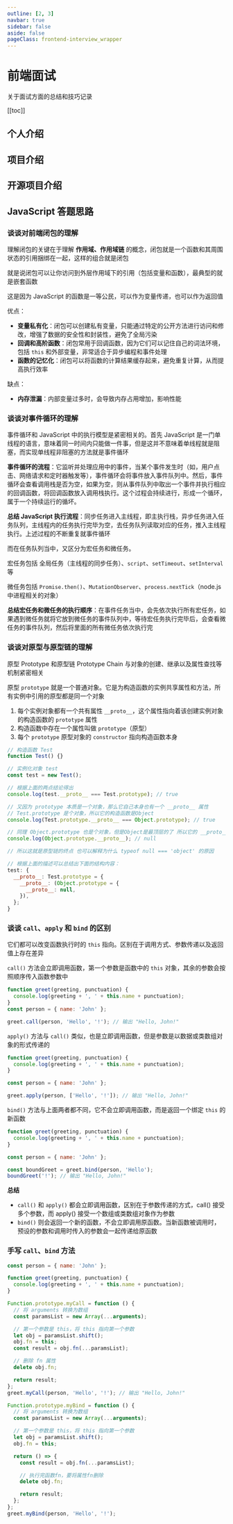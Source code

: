 ```yaml
---
outline: [2, 3]
navbar: true
sidebar: false
aside: false
pageClass: frontend-interview_wrapper
---
```


<script setup lang="ts">
  import { NBackTop } from 'naive-ui'
</script>

<NBackTop :bottom="100" />

# 前端面试

关于面试方面的总结和技巧记录

[[toc]]

## 个人介绍

## 项目介绍

## 开源项目介绍

## JavaScript 答题思路

### 谈谈对前端闭包的理解

理解闭包的关键在于理解 **作用域、作用域链** 的概念，闭包就是一个函数和其周围状态的引用捆绑在一起，这样的组合就是闭包

就是说闭包可以让你访问到外层作用域下的引用（包括变量和函数），最典型的就是嵌套函数

这是因为 JavaScript 的函数是一等公民，可以作为变量传递，也可以作为返回值

优点：

- **变量私有化**：闭包可以创建私有变量，只能通过特定的公开方法进行访问和修改，增强了数据的安全性和封装性，避免了全局污染
- **回调和高阶函数**：闭包常用于回调函数，因为它们可以记住自己的词法环境，包括 `this` 和外部变量，非常适合于异步编程和事件处理
- **函数的记忆化**：闭包可以将函数的计算结果缓存起来，避免重复计算，从而提高执行效率

缺点：

- **内存泄漏**：内部变量过多时，会导致内存占用增加，影响性能

### 谈谈对事件循环的理解

事件循环和 JavaScript 中的执行模型是紧密相关的。首先 JavaScript 是一门单线程的语言，意味着同一时间内只能做一件事，但是这并不意味着单线程就是阻塞，而实现单线程非阻塞的方法就是事件循环

**事件循环的流程**：它监听并处理应用中的事件，当某个事件发生时（如，用户点击、网络请求和定时器触发等），事件循环会将事件放入事件队列中。然后，事件循环会查看调用栈是否为空，如果为空，则从事件队列中取出一个事件并执行相应的回调函数，将回调函数放入调用栈执行。这个过程会持续进行，形成一个循环，属于一个持续运行的循坏。

**总结 JavaScript 执行流程**：同步任务进入主线程，即主执行栈，异步任务进入任务队列，主线程内的任务执行完毕为空，去任务队列读取对应的任务，推入主线程执行。上述过程的不断重复就事件循环

而在任务队列当中，又区分为宏任务和微任务。

宏任务包括 全局任务（主线程的同步任务）、`script`、`setTimeout`、`setInterval` 等

微任务包括 `Promise.then()`、`MutationObserver`、`process.nextTick`（node.js 中进程相关的对象）

**总结宏任务和微任务的执行顺序**：在事件任务当中，会先依次执行所有宏任务，如果遇到微任务就将它放到微任务的事件队列中，等待宏任务执行完毕后，会查看微任务的事件队列，然后将里面的所有微任务依次执行完

### 谈谈对原型与原型链的理解

原型 Prototype 和原型链 Prototype Chain 与对象的创建、继承以及属性查找等机制紧密相关

原型 `prototype` 就是一个普通对象。它是为构造函数的实例共享属性和方法，所有实例中引用的原型都是同一个对象

1. 每个实例对象都有一个共有属性 `__proto__`，这个属性指向着该创建实例对象的构造函数的 `prototype` 属性
2. 构造函数中存在一个属性叫做 `prototype`（原型）
3. 每个 `prototype` 原型对象的 `constructor` 指向构造函数本身

```javascript
// 构造函数 Test
function Test() {}

// 实例化对象 test
const test = new Test();

// 根据上面的两点结论得出
console.log(test.__proto__ === Test.prototype); // true

// 又因为 prototype 本质是一个对象，那么它自己本身也有一个 __proto__ 属性
// Test.prototype 是个对象，所以它的构造函数是Object
console.log(Test.prototype.__proto__ === Object.prototype); // true

// 同理 Object.prototype 也是个对象，但是Object是最顶层的了 所以它的 __proto__ 是 null
console.log(Object.prototype.__proto__); // null

// 所以这就是原型链的终点 也可以解释为什么 typeof null === 'object' 的原因

// 根据上面的描述可以总结出下面的结构内容：
test: {
  __proto__: Test.prototype = {
    __proto__: (Object.prototype = {
      __proto__: null,
    }),
  };
}
```

### 谈谈 `call`、`apply` 和 `bind` 的区别

它们都可以改变函数执行时的 `this` 指向。区别在于调用方式、参数传递以及返回值上存在差异

`call()` 方法会立即调用函数，第一个参数是函数中的 `this` 对象，其余的参数会按照顺序传入函数参数中

```javascript
function greet(greeting, punctuation) {
  console.log(greeting + ', ' + this.name + punctuation);
}
const person = { name: 'John' };

greet.call(person, 'Hello', '!'); // 输出 "Hello, John!"
```

`apply()` 方法与 `call()` 类似，也是立即调用函数，但是参数是以数据或类数组对象的形式传递的

```javascript
function greet(greeting, punctuation) {
  console.log(greeting + ', ' + this.name + punctuation);
}

const person = { name: 'John' };

greet.apply(person, ['Hello', '!']); // 输出 "Hello, John!"
```

`bind()` 方法与上面两者都不同，它不会立即调用函数，而是返回一个绑定 `this` 的新函数

```javascript
function greet(greeting, punctuation) {
  console.log(greeting + ', ' + this.name + punctuation);
}

const person = { name: 'John' };

const boundGreet = greet.bind(person, 'Hello');
boundGreet('!'); // 输出 "Hello, John!"
```

**总结**

- `call()` 和 `apply()` 都会立即调用函数，区别在于参数传递的方式，call() 接受多个参数，而 apply() 接受一个数组或类数组对象作为参数
- `bind()` 则会返回一个新的函数，不会立即调用原函数。当新函数被调用时，预设的参数和调用时传入的参数会一起传递给原函数

### 手写 `call`、`bind` 方法

```javascript
const person = { name: 'John' };

function greet(greeting, punctuation) {
  console.log(greeting + ', ' + this.name + punctuation);
}

Function.prototype.myCall = function () {
  // 将 arguments 转换为数组
  const paramsList = new Array(...arguments);

  // 第一个参数是 this，将 this 指向第一个参数
  let obj = paramsList.shift();
  obj.fn = this;
  const result = obj.fn(...paramsList);

  // 删除 fn 属性
  delete obj.fn;

  return result;
};
greet.myCall(person, 'Hello', '!'); // 输出 "Hello, John!"

Function.prototype.myBind = function () {
  // 将 arguments 转换为数组
  const paramsList = new Array(...arguments);

  // 第一个参数是 this，将 this 指向第一个参数
  let obj = paramsList.shift();
  obj.fn = this;

  return () => {
    const result = obj.fn(...paramsList);

    // 执行完函数fn，要将属性fn删除
    delete obj.fn;

    return result;
  };
};
greet.myBind(person, 'Hello', '!');
```
